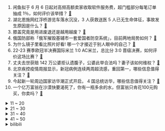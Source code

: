 1. 闲鱼拟于 6 月 6 日起对高频高额卖家收取软件服务费，超门槛部分每笔订单抽成 1％，如何评价该举措？ [:link:](https://www.zhihu.com/question/601277544)
2. 湖北恩施网红浮桥游览车落水沉没，3  人获救送医 5 人已无生命体征，事故发生原因是什么？ [:link:](https://www.zhihu.com/question/601287534)
3. 膝盖究竟是用进废退还是越用越废？ [:link:](https://www.zhihu.com/question/420339308)
4. 俄国防部称「俄军摧毁基辅市一套爱国者防空系统」，目前两地局势如何？ [:link:](https://www.zhihu.com/question/601337665)
5. 为什么镜子里看比照片好看! 哪一个才接近于别人眼中的自己？ [:link:](https://www.zhihu.com/question/29077038)
6. 22-23 赛季欧冠半决赛国际米兰 1:0 AC米兰，总比分 3:0 晋级决赛，如何评价这场比赛？ [:link:](https://www.zhihu.com/question/601399551)
7. 丈夫去世获赔 142 万公婆拒认遗腹子，公婆此举合法吗？妻子该如何维权？ [:link:](https://www.zhihu.com/question/601036549)
8. 北京疾控疫情周报显示，新冠病例连续两周超流感，重回第一，哪些信息值得关注？ [:link:](https://www.zhihu.com/question/601312872)
9. 今起新一轮周边国家访华潮正式开启， 4 国总统访华，哪些信息值得关注？ [:link:](https://www.zhihu.com/question/601238552)
10. 一个亿万富翁在沙漠快要渴死了，你有一瓶多余的水，但富翁只肯花100元购买，你卖吗？ [:link:](https://www.zhihu.com/question/600146021)
<details>
<summary>11 ~ 20</summary>

11. 为什么《人民的名义》里称呼高育良「育良书记」，不叫高书记？ [:link:](https://www.zhihu.com/question/531339027)
12. 1-4 月中国品牌占据俄罗斯自卸卡车市场近 80% 的销量，这一数据透露了哪些信息？ [:link:](https://www.zhihu.com/question/600578535)
13. 假如我用全太阳系的资源造制氧机，并向外太空排出氧气，那么过多久我们人类才能直接在外太空进行呼吸？ [:link:](https://www.zhihu.com/question/600399507)
14. 为什么厨师炒的饭都是一粒一粒的，而我炒出来的就是黏糊糊的一坨？ [:link:](https://www.zhihu.com/question/478428170)
15. 《武状元苏乞儿》里苏灿的爸爸官有多大？惹了王爷真的没事吗？ [:link:](https://www.zhihu.com/question/600657398)
16. 如何评价(G)I-DLE回归新曲《Queencard》? [:link:](https://www.zhihu.com/question/601092841)
17. 有必要花更多钱买中高端美容仪吗？中高端和便宜的有什么区别？巩俐代言的GEMO金茉G20怎么样？ [:link:](https://www.zhihu.com/question/599744531)
18. 如何用你的专业知识，选出值得「闭眼入」的净水好物？ [:link:](https://www.zhihu.com/question/601316111)
19. 「我不麻烦你，你也别麻烦我」的社交观念是不是在年轻一代兴起了？ [:link:](https://www.zhihu.com/question/600490461)
20. 曝光 HOUSE 不当言论者称遭遇网暴，如何看待这一行为？网暴出于什么心理？ [:link:](https://www.zhihu.com/question/601269215)
</details>
<details>
<summary>21 ~ 30</summary>

21. 35 岁，没结婚、没有职业规划，不知道自己要什么，如何应对来自周边和社会的压力？ [:link:](https://www.zhihu.com/question/600970848)
22. 新能源车企都在比拼的风阻系数有多大作用？ [:link:](https://www.zhihu.com/question/599786724)
23. 2023 季中冠军赛败者组 G2 1:3 不敌 BLG 淘汰出局，如何评价这场比赛？ [:link:](https://www.zhihu.com/question/601322269)
24. 正方形网格的等效电阻怎么算? [:link:](https://www.zhihu.com/question/587234879)
25. 520 送男朋友什么礼物比较有意义？ [:link:](https://www.zhihu.com/question/599194265)
26. 定向选调进组织部或者办公厅和自己考的有什么区别？ [:link:](https://www.zhihu.com/question/597414716)
27. 答应孩子的奖励可以不兑现吗？ [:link:](https://www.zhihu.com/question/599529170)
28. 买了奥迪以后，你的生活发生了哪些变化？ [:link:](https://www.zhihu.com/question/355805934)
29. 如何用一句话证明你是天文系的？ [:link:](https://www.zhihu.com/question/600284364)
30. 「大学生捕获贩卖国家二级保护动物被判十年」当事人即将出狱，其父可能继续申诉，该如何从法律角度解读？ [:link:](https://www.zhihu.com/question/600572261)
</details>
<details>
<summary>31 ~ 40</summary>

31. 为什么主人听到猫咪「咕噜咕噜」的声音会觉得很治愈？ [:link:](https://www.zhihu.com/question/598931532)
32. 送一套什么样的护肤品给女朋友比较好？ [:link:](https://www.zhihu.com/question/390191461)
33. 有哪些适合父母使用的洗地机？ [:link:](https://www.zhihu.com/question/591072260)
34. 有哪部剧，你重刷了很多遍还是很爱看？ [:link:](https://www.zhihu.com/question/599319678)
35. 努力过一定会有回报吗？ [:link:](https://www.zhihu.com/question/595730354)
36. WPS AI 新增类 Copilot 能力，可一键生成 PPT 和处理表格，有哪些亮点值得关注？ [:link:](https://www.zhihu.com/question/601239246)
37. 18 岁的孩子想入手公路自行车，各位能提供些建议吗？ [:link:](https://www.zhihu.com/question/598793249)
38. 家有小孩，哪些品牌的空气炸锅值得购买？ [:link:](https://www.zhihu.com/question/591071774)
39. 人在最迷茫时该做什么？ [:link:](https://www.zhihu.com/question/595521100)
40. 家用电器哪些品牌好？ [:link:](https://www.zhihu.com/question/413900076)
</details>
<details>
<summary>41 ~ 50</summary>

41. 百度 Q1 营收 311 亿元，净利润大幅增长48%，如何评价这一业绩？「云」行业实现盈利有多难？ [:link:](https://www.zhihu.com/question/601301067)
42. 玩《原神》遇到过最无奈的事是什么？ [:link:](https://www.zhihu.com/question/600679939)
43. 如何买到性价比高的意式半自动咖啡机？ [:link:](https://www.zhihu.com/question/591071396)
44. 燃气灶什么牌子好，求好用的燃气灶推荐？ [:link:](https://www.zhihu.com/question/55983100)
45. 我国完成首例将微创和不停跳相结合的人工心脏植入手术，具有怎样的意义？这一突破为患者带来哪些益处？ [:link:](https://www.zhihu.com/question/601270409)
46. 如何能够快速改变自己？ [:link:](https://www.zhihu.com/question/427965374)
47. 如何看待国产游戏引擎「模拟身临其境的飞行体验」「给长城换装」的操作？国内游戏厂商的技术进步有哪些意义？ [:link:](https://www.zhihu.com/question/601260283)
48. 新手该怎么选择适合自己的蛋白粉？ [:link:](https://www.zhihu.com/question/595533119)
49. 天生抵御阿尔茨海默病，全世界仅发现 2 人，他们会是人类攻克阿尔茨海默病的关键吗？如何从医学角度解读? [:link:](https://www.zhihu.com/question/601337221)
50. 为何GPT-4版微软Bing（必应）市场份额不增反降，谷歌仍以92.63%的份额占据绝对主导地位？ [:link:](https://www.zhihu.com/question/601039046)
</details><details>
<summary>bilibili</summary>

</details>